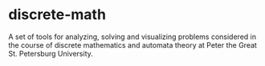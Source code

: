 # discrete-math
A set of tools for analyzing, solving and visualizing problems considered in the course of discrete mathematics and automata theory at Peter the Great St. Petersburg University.
